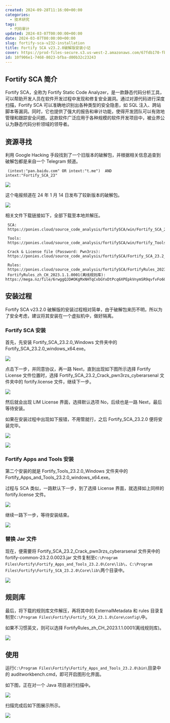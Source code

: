 ```yaml
---
created: 2024-09-28T11:16:00+00:00
categories:
  - 技术研究
tags:
  - 代码审计
updated: 2024-03-07T00:00:00+00:00
date: 2024-03-07T00:00:00+00:00
slug: fortify-sca-v232-installation
title: Fortify SCA v23.2.0破解版安装小记
cover: https://prod-files-secure.s3.us-west-2.amazonaws.com/67fdb170-fbbe-4acc-adb2-bfe5483404bd/d9c94dd8-4e21-4af7-a16f-e2de36426efa/scanned.png?X-Amz-Algorithm=AWS4-HMAC-SHA256&X-Amz-Content-Sha256=UNSIGNED-PAYLOAD&X-Amz-Credential=AKIAT73L2G45HZZMZUHI%2F20241006%2Fus-west-2%2Fs3%2Faws4_request&X-Amz-Date=20241006T050157Z&X-Amz-Expires=3600&X-Amz-Signature=6cb8a45b47768e8dd83bbc5a425ed2a08fec11b46b515bb96a6f83f5bea5f9a3&X-Amz-SignedHeaders=host&x-id=GetObject
id: 10f906e1-7468-8023-bfba-d00b32c23243
---
```


## Fortify SCA 简介

Fortify SCA，全称为 Fortify Static Code Analyzer，是一款静态代码分析工具，可以帮助开发人员在软件开发过程中发现和修复安全漏洞。通过对源代码进行深度扫描，Fortify SCA 可以准确地识别出各种类型的安全隐患，如 SQL 注入、跨站脚本等漏洞。同时，它也提供了强大的报告和审计功能，使得开发团队可以有效地管理和跟踪安全问题。这款软件广泛应用于各种规模的软件开发项目中，被业界公认为静态代码分析领域的领导者。

## 资源寻找

利用 Google Hacking 手段找到了一个旧版本的破解包，并根据相关信息追查到破解包都是来自一个 Telegram 频道。

```text
 (intext:"pan.baidu.com" OR intext:"t.me")  AND intext:"Fortify_SCA_23"
```

![](https://prod-files-secure.s3.us-west-2.amazonaws.com/67fdb170-fbbe-4acc-adb2-bfe5483404bd/f5272e38-a55c-48b6-a45d-88d88cb5bf72/google-hacking.png?X-Amz-Algorithm=AWS4-HMAC-SHA256&X-Amz-Content-Sha256=UNSIGNED-PAYLOAD&X-Amz-Credential=AKIAT73L2G45HZZMZUHI%2F20241006%2Fus-west-2%2Fs3%2Faws4_request&X-Amz-Date=20241006T050158Z&X-Amz-Expires=3600&X-Amz-Signature=af39b534b09c31b7ac98b69cef1a1d2fa4b37b53061744c67850b631a3adc68a&X-Amz-SignedHeaders=host&x-id=GetObject)

这个电报频道在 24 年 1 月 14 日发布了较新版本的破解包。

![](https://prod-files-secure.s3.us-west-2.amazonaws.com/67fdb170-fbbe-4acc-adb2-bfe5483404bd/243da515-de30-459e-9338-8288f37fa03d/telegram.png?X-Amz-Algorithm=AWS4-HMAC-SHA256&X-Amz-Content-Sha256=UNSIGNED-PAYLOAD&X-Amz-Credential=AKIAT73L2G45HZZMZUHI%2F20241006%2Fus-west-2%2Fs3%2Faws4_request&X-Amz-Date=20241006T050158Z&X-Amz-Expires=3600&X-Amz-Signature=3ea384bbd00d698a0d7a3efab722e79be975d8da6d482908c6f3390751012035&X-Amz-SignedHeaders=host&x-id=GetObject)

相关文件下载链接如下，全部下载至本地并解压。

```text
 SCA:
 https://ponies.cloud/source_code_analysis/fortifySCA/win/Fortify_SCA_23.2.0_Windows.zip
 ​
 Tools:
 https://ponies.cloud/source_code_analysis/fortifySCA/win/Fortify_Tools_23.2.0_Windows.zip
 ​
 Crack & License file (Password: Pwn3rzs):
 https://ponies.cloud/source_code_analysis/fortifySCA/Fortify_SCA_23.2_Crack_pwn3rzs_cyberarsenal.7z
 ​
 Rules:
 https://ponies.cloud/source_code_analysis/fortifySCA/FortifyRules_2023.3.0.0006_en.zip
 FortifyRules_zh_CH_2023.1.1.0001(离线规则库): https://mega.nz/file/6rwggQJD#OKgMxNHTqCvbGYxDtPcq6XPEpkVnymSR9qvfvFo6QMk
```

## 安装过程

Fortify SCA v23.2.0 破解版的安装过程相对简单，由于破解包来历不明，所以为了安全考虑，建议将其安装在一个虚拟机中，做好隔离。

### Fortify SCA 安装

首先，先安装 Fortify_SCA_23.2.0_Windows 文件夹中的 Fortify_SCA_23.2.0_windows_x64.exe。

![](https://prod-files-secure.s3.us-west-2.amazonaws.com/67fdb170-fbbe-4acc-adb2-bfe5483404bd/1484baf1-ae2c-4403-9986-5b631733cbac/sca-installation.png?X-Amz-Algorithm=AWS4-HMAC-SHA256&X-Amz-Content-Sha256=UNSIGNED-PAYLOAD&X-Amz-Credential=AKIAT73L2G45HZZMZUHI%2F20241006%2Fus-west-2%2Fs3%2Faws4_request&X-Amz-Date=20241006T050158Z&X-Amz-Expires=3600&X-Amz-Signature=cb0329dd428958573e72b6ef07a46f00bc677d35e03fe356309ed6d1efab1b1f&X-Amz-SignedHeaders=host&x-id=GetObject)

点击下一步，并同意协议，再一路 Next，直到出现如下图所示选择 Fortify License 文件位置时，选择 Fortify_SCA_23.2_Crack_pwn3rzs_cyberarsenal 文件夹中的 fortify.license 文件，继续下一步。

![](https://prod-files-secure.s3.us-west-2.amazonaws.com/67fdb170-fbbe-4acc-adb2-bfe5483404bd/33662505-dd0d-47a5-b7a3-5c3f0724a773/sca-license.png?X-Amz-Algorithm=AWS4-HMAC-SHA256&X-Amz-Content-Sha256=UNSIGNED-PAYLOAD&X-Amz-Credential=AKIAT73L2G45HZZMZUHI%2F20241006%2Fus-west-2%2Fs3%2Faws4_request&X-Amz-Date=20241006T050158Z&X-Amz-Expires=3600&X-Amz-Signature=b405c90170d88dfd32271e6261f798b7c1c4abf967f73816f0fe923091752c23&X-Amz-SignedHeaders=host&x-id=GetObject)

然后就会出现 LIM License 界面，选择默认选项 No，后续也是一路 Next，最后等待安装。

如果在安装过程中出现如下报错，不用管就行，之后 Fortify_SCA_23.2.0 便将安装完毕。

![](https://prod-files-secure.s3.us-west-2.amazonaws.com/67fdb170-fbbe-4acc-adb2-bfe5483404bd/40295890-0187-431d-b0a6-d681720b4aee/update-failed.png?X-Amz-Algorithm=AWS4-HMAC-SHA256&X-Amz-Content-Sha256=UNSIGNED-PAYLOAD&X-Amz-Credential=AKIAT73L2G45HZZMZUHI%2F20241006%2Fus-west-2%2Fs3%2Faws4_request&X-Amz-Date=20241006T050158Z&X-Amz-Expires=3600&X-Amz-Signature=bc39516c99d323b9f76175ae03128ed5e352f69c18787863cd37a7411622a554&X-Amz-SignedHeaders=host&x-id=GetObject)

![](https://prod-files-secure.s3.us-west-2.amazonaws.com/67fdb170-fbbe-4acc-adb2-bfe5483404bd/96262f09-fbb0-42f9-9275-bb65eb574fb0/sca-installed.png?X-Amz-Algorithm=AWS4-HMAC-SHA256&X-Amz-Content-Sha256=UNSIGNED-PAYLOAD&X-Amz-Credential=AKIAT73L2G45HZZMZUHI%2F20241006%2Fus-west-2%2Fs3%2Faws4_request&X-Amz-Date=20241006T050158Z&X-Amz-Expires=3600&X-Amz-Signature=ee87dda5b20dab720d162805e56dbdc8f9792c6f9fd131531197eaf00669b884&X-Amz-SignedHeaders=host&x-id=GetObject)

### Fortify Apps and Tools 安装

第二个安装的就是 Fortify_Tools_23.2.0_Windows 文件夹中的 Fortify_Apps_and_Tools_23.2.0_windows_x64.exe。

过程与 SCA 类似，一路默认下一步，到了选择 License 界面，就选择如上同样的 fortify.license 文件。

![](https://prod-files-secure.s3.us-west-2.amazonaws.com/67fdb170-fbbe-4acc-adb2-bfe5483404bd/8fb5c3fd-86e0-4eaa-b6fb-3cf824553fc2/apps-license.png?X-Amz-Algorithm=AWS4-HMAC-SHA256&X-Amz-Content-Sha256=UNSIGNED-PAYLOAD&X-Amz-Credential=AKIAT73L2G45HZZMZUHI%2F20241006%2Fus-west-2%2Fs3%2Faws4_request&X-Amz-Date=20241006T050158Z&X-Amz-Expires=3600&X-Amz-Signature=e40ea9c660e2ecaac6a79de6c4dd59bfae4e214156c23d0fcccc46bf14e6a39e&X-Amz-SignedHeaders=host&x-id=GetObject)

继续一路下一步，等待安装结束。

![](https://prod-files-secure.s3.us-west-2.amazonaws.com/67fdb170-fbbe-4acc-adb2-bfe5483404bd/2cb24d7e-eca3-4f36-ad81-f9c4c5779a85/apps-installed.png?X-Amz-Algorithm=AWS4-HMAC-SHA256&X-Amz-Content-Sha256=UNSIGNED-PAYLOAD&X-Amz-Credential=AKIAT73L2G45HZZMZUHI%2F20241006%2Fus-west-2%2Fs3%2Faws4_request&X-Amz-Date=20241006T050158Z&X-Amz-Expires=3600&X-Amz-Signature=c5cd050fd6c8065749a0e34e61f53ddb4f1dd77058ac9b492cdbbe365edf486f&X-Amz-SignedHeaders=host&x-id=GetObject)

### 替换 Jar 文件

现在，便需要将 Fortify_SCA_23.2_Crack_pwn3rzs_cyberarsenal 文件夹中的 fortify-common-23.2.0.0023.jar 文件复制至`C:\Program Files\Fortify\Fortify_Apps_and_Tools_23.2.0\Core\lib\`、`C:\Program Files\Fortify\Fortify_SCA_23.2.0\Core\lib\`两个目录中。

![](https://prod-files-secure.s3.us-west-2.amazonaws.com/67fdb170-fbbe-4acc-adb2-bfe5483404bd/ea0bb00f-a583-4601-94a2-00131931875f/replace.png?X-Amz-Algorithm=AWS4-HMAC-SHA256&X-Amz-Content-Sha256=UNSIGNED-PAYLOAD&X-Amz-Credential=AKIAT73L2G45HZZMZUHI%2F20241006%2Fus-west-2%2Fs3%2Faws4_request&X-Amz-Date=20241006T050158Z&X-Amz-Expires=3600&X-Amz-Signature=0575f3f0ca79af636d2d522a73dfd52af155cc4d11b947e7d196182cad26d7fb&X-Amz-SignedHeaders=host&x-id=GetObject)

## 规则库

最后，将下载的规则库文件解压，再将其中的 ExternalMetadata 和 rules 目录复制至`C:\Program Files\Fortify\Fortify_SCA_23.1.0\Core\config\`中。

如果不习惯英文，则可以选择 FortifyRules_zh_CH_2023.1.1.0001(离线规则库)。

![](https://prod-files-secure.s3.us-west-2.amazonaws.com/67fdb170-fbbe-4acc-adb2-bfe5483404bd/da97d259-d6f4-4b83-b578-42555122eef4/rule.png?X-Amz-Algorithm=AWS4-HMAC-SHA256&X-Amz-Content-Sha256=UNSIGNED-PAYLOAD&X-Amz-Credential=AKIAT73L2G45HZZMZUHI%2F20241006%2Fus-west-2%2Fs3%2Faws4_request&X-Amz-Date=20241006T050158Z&X-Amz-Expires=3600&X-Amz-Signature=eee09fe3c23062e168311edcf00064d74d2790f43a6ec3fa7ce00fcdce911f91&X-Amz-SignedHeaders=host&x-id=GetObject)

## 使用

运行`C:\Program Files\Fortify\Fortify_Apps_and_Tools_23.2.0\bin\`目录中的 auditworkbench.cmd，即可开启图形化界面。

如下图，正在对一个 Java 项目进行扫描中。

![](https://prod-files-secure.s3.us-west-2.amazonaws.com/67fdb170-fbbe-4acc-adb2-bfe5483404bd/4c332183-f475-4acb-ab1e-bee37e6cabe6/scanning.png?X-Amz-Algorithm=AWS4-HMAC-SHA256&X-Amz-Content-Sha256=UNSIGNED-PAYLOAD&X-Amz-Credential=AKIAT73L2G45HZZMZUHI%2F20241006%2Fus-west-2%2Fs3%2Faws4_request&X-Amz-Date=20241006T050158Z&X-Amz-Expires=3600&X-Amz-Signature=03a7bb991d847b305e15571b2a9beb7003ec56d439fe4a01f99a1849bb9b67cf&X-Amz-SignedHeaders=host&x-id=GetObject)

扫描完成后如下图展示所示。

![](https://prod-files-secure.s3.us-west-2.amazonaws.com/67fdb170-fbbe-4acc-adb2-bfe5483404bd/ba5ddf13-5c87-45d2-86bf-df04732048ac/scanned.png?X-Amz-Algorithm=AWS4-HMAC-SHA256&X-Amz-Content-Sha256=UNSIGNED-PAYLOAD&X-Amz-Credential=AKIAT73L2G45HZZMZUHI%2F20241006%2Fus-west-2%2Fs3%2Faws4_request&X-Amz-Date=20241006T050158Z&X-Amz-Expires=3600&X-Amz-Signature=be9f1cdc97b105274ce3bf8a50027de8e648ab8773cc88a277e0bbf2029ab611&X-Amz-SignedHeaders=host&x-id=GetObject)

